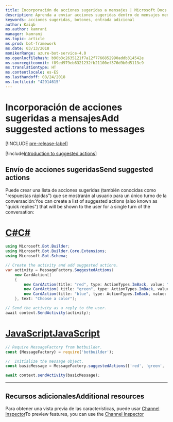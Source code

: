 ```yaml
---
title: Incorporación de acciones sugeridas a mensajes | Microsoft Docs
description: Aprenda a enviar acciones sugeridas dentro de mensajes mediante Bot Builder SDK para JavaScript.
keywords: acciones sugeridas, botones, entrada adicional
author: Kaiqb
ms.author: kamrani
manager: kamrani
ms.topic: article
ms.prod: bot-framework
ms.date: 03/13/2018
monikerRange: azure-bot-service-4.0
ms.openlocfilehash: b90b3c2635121f7a12f7766852990addb314542e
ms.sourcegitcommit: f89ed979eb6321232fb21100ef376d9b0d5113c9
ms.translationtype: HT
ms.contentlocale: es-ES
ms.lasthandoff: 08/24/2018
ms.locfileid: "42914615"
---
```

# <a name="add-suggested-actions-to-messages"></a><span data-ttu-id="a9ece-104">Incorporación de acciones sugeridas a mensajes</span><span class="sxs-lookup"><span data-stu-id="a9ece-104">Add suggested actions to messages</span></span>

[!INCLUDE [pre-release-label](../includes/pre-release-label.md)]

[!include[Introduction to suggested actions](../includes/snippet-suggested-actions-intro.md)] 

## <a name="send-suggested-actions"></a><span data-ttu-id="a9ece-105">Envío de acciones sugeridas</span><span class="sxs-lookup"><span data-stu-id="a9ece-105">Send suggested actions</span></span>

<span data-ttu-id="a9ece-106">Puede crear una lista de acciones sugeridas (también conocidas como "respuestas rápidas") que se mostrarán al usuario para un único turno de la conversación:</span><span class="sxs-lookup"><span data-stu-id="a9ece-106">You can create a list of suggested actions (also known as "quick replies") that will be shown to the user for a single turn of the conversation:</span></span>

# <a name="ctabcsharp"></a>[<span data-ttu-id="a9ece-107">C#</span><span class="sxs-lookup"><span data-stu-id="a9ece-107">C#</span></span>](#tab/csharp)

```csharp
using Microsoft.Bot.Builder;
using Microsoft.Bot.Builder.Core.Extensions;
using Microsoft.Bot.Schema;

// Create the activity and add suggested actions.
var activity = MessageFactory.SuggestedActions(
    new CardAction[]
    {
        new CardAction(title: "red", type: ActionTypes.ImBack, value: "red"),
        new CardAction( title: "green", type: ActionTypes.ImBack, value: "green"),
        new CardAction(title: "blue", type: ActionTypes.ImBack, value: "blue")
    }, text: "Choose a color");

// Send the activity as a reply to the user.
await context.SendActivity(activity);
```

# <a name="javascripttabjavascript"></a>[<span data-ttu-id="a9ece-108">JavaScript</span><span class="sxs-lookup"><span data-stu-id="a9ece-108">JavaScript</span></span>](#tab/javascript)

```javascript
// Require MessageFactory from botbuilder.
const {MessageFactory} = require('botbuilder');

//  Initialize the message object.
const basicMessage = MessageFactory.suggestedActions(['red', 'green', 'blue'], 'Choose a color');

await context.sendActivity(basicMessage);
```

---

## <a name="additional-resources"></a><span data-ttu-id="a9ece-109">Recursos adicionales</span><span class="sxs-lookup"><span data-stu-id="a9ece-109">Additional resources</span></span>

<span data-ttu-id="a9ece-110">Para obtener una vista previa de las características, puede usar [Channel Inspector](../bot-service-channel-inspector.md)</span><span class="sxs-lookup"><span data-stu-id="a9ece-110">To preview features, you can use the [Channel Inspector](../bot-service-channel-inspector.md)</span></span>

